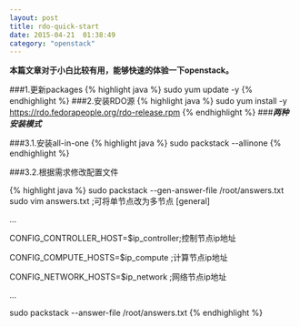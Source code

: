 ```yaml
---
layout: post
title: rdo-quick-start
date: 2015-04-21  01:38:49
category: "openstack"
---
```


**本篇文章对于小白比较有用，能够快速的体验一下openstack。**

###1.更新packages
{% highlight java %}
sudo yum update -y
{% endhighlight %}
###2.安装RDO源
{% highlight java %}
sudo yum install -y https://rdo.fedorapeople.org/rdo-release.rpm
{% endhighlight %}
###***两种安装模式***

###3.1.安装all-in-one
{% highlight java %}
sudo packstack --allinone
{% endhighlight %}

###3.2.根据需求修改配置文件

{% highlight java %}
sudo packstack --gen-answer-file /root/answers.txt
sudo vim answers.txt ;可将单节点改为多节点
[general]

...

CONFIG_CONTROLLER_HOST=$ip_controller;控制节点ip地址

CONFIG_COMPUTE_HOSTS=$ip_compute     ;计算节点ip地址

CONFIG_NETWORK_HOSTS=$ip_network     ;网络节点ip地址

...

sudo packstack --answer-file /root/answers.txt
{% endhighlight %}
